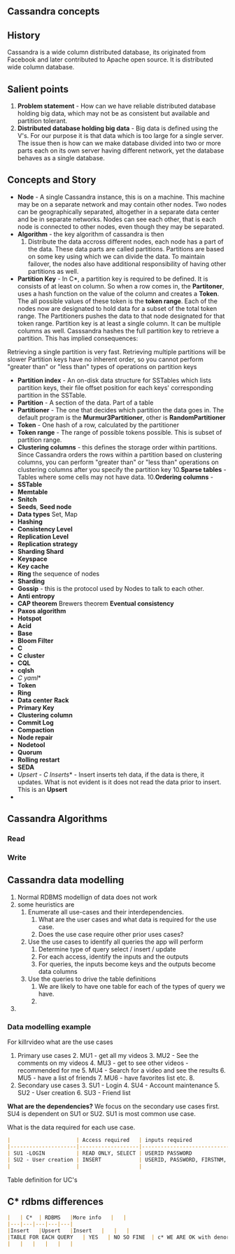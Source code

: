 ## Cassandra concepts

## History
Cassandra is a wide column distributed database, its originated from Facebook and later contributed to Apache open source.  It is distributed wide column database. 

## Salient points
1. **Problem statement** - How can we have  reliable distributed database holding big data, which may not be as consistent but available and partition tolerant. 
2. **Distributed database holding big data** - Big data is defined using the V's. For our purpose it is that data which is too large for a single server. The issue then is how can we make database divided into two or more parts each on its own server having different network, yet the database behaves as a single database. 

## Concepts  and Story
 - **Node** - A single Cassandra instance, this is on a machine. This machine may be on a separate  network and may contain other nodes. Two nodes can be geographically separated, altogether in a separate data center and be in separate networks. Nodes can see each other, that is each node is connected to other nodes, even though they may be separated.  
 - **Algorithm** - the key algorithm of cassandra is then 
	1. Distribute the data accross different nodes, each node has a part of the data. These data parts are called partitions. Partitions are based on some key using which we can divide the data. To maintain failover, the nodes also have additional responsibility of having other partitions as well.  
 - **Partition Key** - In C*, a partition key is required to be defined. It is consists of at least on column. So when a row comes in, the **Partitoner**, uses a hash function on the value of the column and creates a **Token**. The all possible values of these token is the **token range**.  Each of the nodes now are designated to hold data for a subset of the total token range. The Partitioners pushes the data to that node designated for that token range.  Partition key is at least a single column. It can be multiple columns as well. Casssandra hashes the full partition key to retrieve a partition. This has implied consequences:

Retrieving a single partition is very fast. Retrieving multiple partitions will be slower Partition keys have no inherent order, so  you cannot perform "greater than" or "less than" types of operations    on partition keys

 - **Partition index** - An on-disk data structure for SSTables which lists partition keys, their file offset position for each keys' corresponding partition in the SSTable.
 - **Partition** - A section of the data.  Part of a table
 - **Partitioner** - The one that decides which partition the data goes in. The default program is the **Murmur3Partitioner**, other is **RandomPartitioner**
 - **Token** - One hash of a row, calculated by the partitioner
 - **Token range** - The range of possible tokens possible. This is subset of partition range.
 - **Clustering columns** - this defines the storage order within partitions. Since Cassandra orders the rows within a partition based on clustering columns, you can perform "greater than" or "less than" operations on clustering columns after you specify the partition key
10.**Sparse tables** - Tables where some cells may not have data.
10.**Ordering columns** -  
 - **SSTable**
 - **Memtable** 
 - **Snitch**
 - **Seeds**, **Seed node**
 - **Data types** Set, Map 	
 - **Hashing**
 - **Consistency Level**
 - **Replication Level**
 - **Replication strategy**
 - **Sharding Shard**
 - **Keyspace**
 -  **Key cache**
 - **Ring** the sequence of nodes
 -  **Sharding**
 - **Gossip** - this is the protocol used by Nodes to talk to each other.
 - **Anti entropy**
 - **CAP theorem** Brewers theorem **Eventual consistency**
 - **Paxos algorithm**
 - **Hotspot**
 - **Acid**
 - **Base**
 - **Bloom Filter**
 - **C**
 - **C cluster**
 - **CQL**
 - **cqlsh**
 - **C* yaml**
 - **Token**
 - **Ring**
 - **Data center** **Rack**
 - **Primary Key**
 - **Clustering column**
 - **Commit Log**
 - **Compaction**
 - **Node repair**
 - **Nodetool**
 - **Quorum**
 - **Rolling restart**
 - **SEDA**
 - **Upsert - C* Inserts** - Insert inserts teh data, if the data is there, it updates. What is not evident is it does not read the data prior to insert. This is an **Upsert**
 - 

## Cassandra Algorithms
### Read 
### Write

## Cassandra data modelling 
1. Normal RDBMS modellign of data does not work
2. some heuristics are 
	1. Enumerate all use-cases and their interdependencies. 
		1. What are the user cases and what data is required for the use case.
		2. Does the use case require other prior uses cases?
	2. Use the use cases to identify all queries the app will perform
		1. Determine type of query select / insert / update
		2. For each access, identify the inputs and the outputs
		3. For queries, the inputs become keys and the outputs become data columns 
	3. Use the queries to drive the table definitions
		1. We are likely to have one table for each of the types of query we have. 
		2. 
3. 
### Data modelling example 
For killrvideo what are the use cases
1. Primary use cases 
	2. MU1 -  get all my videos
	3. MU2 - See the comments on my videos
	4. MU3 - get to see other videos - recommended for me
	5. MU4 - Search for a video and see the results 
	6. MU5 - have a list of friends
	7. MU6 - have favorites list etc. 
	8. 
2. Secondary use cases
	3. SU1 - Login
	4. SU4 - Account maintenance
	5. SU2 - User creation
	6. SU3 - Friend list  

**What are the dependencies?**
We focus on the secondary use cases first. SU4 is dependent on SU1 or SU2.
SU1 is most common use case. 

What is the data required for each use case. 
```markdown
|                     | Access required   | inputs required                                 | output required |   |
|---------------------|-------------------|-------------------------------------------------|-----------------|---|
| SU1 -LOGIN          | READ ONLY, SELECT | USERID PASSWORD                               | none         |   |
| SU2 - User creation | INSERT            | USERID, PASSWORD, FIRSTNM, LAST NAMEM, EMAIL | USER ID         |   |
|                     |                   |                                                 |                 |   |
```

Table definition for UC's

 

## C* rdbms differences
```markdown
|   | C*  | RDBMS   |More info   |   |
|---|---|---|---|---|
|Insert   |Upsert   |Insert   |   |   |
|TABLE FOR EACH QUERY   | YES   | NO SO FINE  | c* WE ARE OK with denormalized data  |   |
|   |   |   |   |   |
``` 


<!--stackedit_data:
eyJoaXN0b3J5IjpbLTk1MDY1Mzg2NSwtMTQyNzYxNTc3LDY4OT
QzNjcwMSw1ODczNTEwOTAsLTE5OTUwODg3MzksLTY2NTU5NzQ2
Miw4MTExNjY0NzEsLTU3Nzg5NDE3NSwtMTEzNjI4MTExMCwtOD
Q0MTI0MjcxLDIxNTE5NDM2MSw1ODIxMTMxNDIsLTU0Nzg5MTc0
NSwxOTgyOTU4Mjk3LDgyNjA0NDE0NiwtMTI4Mjk1OTc3NCwtND
k2NjczNzA1LC01NDc3NTQwMjgsLTE1Njk0ODQ5ODUsLTczMDQ3
NzM3OF19
-->
